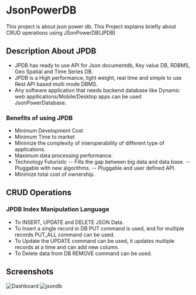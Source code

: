 # JsonPowerDB
This project is about json power db.
This Project explains briefly about CRUD operations using JSonPowerDB(JPDB)

## Description About JPDB
- JPDB has ready to use API for Json documentdb, Key value DB, RDBMS, Geo Spatial and Time Series DB.
- JPDB is a High performance, light weight, real time and simple to use Rest API based multi mode DBMS.
- Any software application that needs backend database like Dynamic web appllications/Mobile/Desktop apps can be used JsonPowerDatabase.


### Benefits of using JPDB 
- Minimum Development Cost 
- Minimum Time to market
- Minimize the complexity of interoperability of different type of applications.
- Maximum data processing performance.
- Technology Futuristic 
-- Fills the gap between big data and data base.
-- Pluggable with new algorithms.
-- Pluggable and user defined API.
- Minimize total cost of ownership.

## CRUD Operations
### JPDB Index Manipulation Language
- To INSERT, UPDATE and DELETE JSON Data.
- To Insert a single record in DB PUT command is used, and for multiple records PUT_ALL command can be used.
- To Update the UPDATE command can be used, it updates multiple records at a time and can add new column.
- To Delete data from DB REMOVE command can be used.

## Screenshots

![Dashboard](https://user-images.githubusercontent.com/105830749/169245093-231fd8f5-a7d0-485f-848f-96f0fcf1a92d.JPG)
![jsondb](https://user-images.githubusercontent.com/105830749/169245460-d4ef1785-d91a-4862-a62e-a0e74267851f.JPG)
